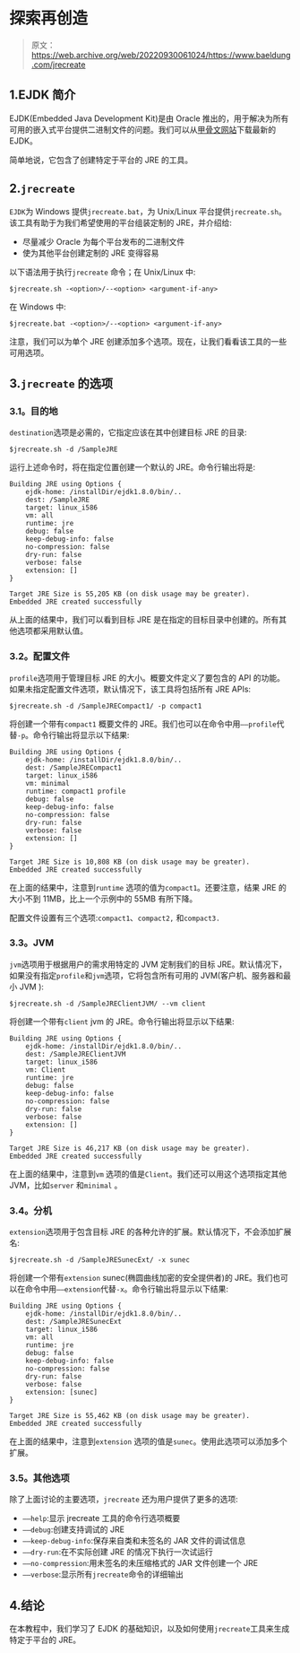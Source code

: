 # 探索再创造

> 原文：<https://web.archive.org/web/20220930061024/https://www.baeldung.com/jrecreate>

## 1.EJDK 简介

EJDK(Embedded Java Development Kit)是由 Oracle 推出的，用于解决为所有可用的嵌入式平台提供二进制文件的问题。我们可以从[甲骨文网站](https://web.archive.org/web/20220627171553/http://www.oracle.com/technetwork/java/embedded/downloads/java-embedded-java-se-download-359230.html)下载最新的 EJDK。

简单地说，它包含了创建特定于平台的 JRE 的工具。

## 2.`jrecreate`

`EJDK`为 Windows 提供`jrecreate.bat`，为 Unix/Linux 平台提供`jrecreate.sh`。该工具有助于为我们希望使用的平台组装定制的 JRE，并介绍给:

*   尽量减少 Oracle 为每个平台发布的二进制文件
*   使为其他平台创建定制的 JRE 变得容易

以下语法用于执行`jrecreate` 命令；在 Unix/Linux 中:

```
$jrecreate.sh -<option>/--<option> <argument-if-any>
```

在 Windows 中:

```
$jrecreate.bat -<option>/--<option> <argument-if-any>
```

注意，我们可以为单个 JRE 创建添加多个选项。现在，让我们看看该工具的一些可用选项。

## 3.`jrecreate` 的选项

### **3.1。目的地**

`destination`选项是必需的，它指定应该在其中创建目标 JRE 的目录:

```
$jrecreate.sh -d /SampleJRE
```

运行上述命令时，将在指定位置创建一个默认的 JRE。命令行输出将是:

```
Building JRE using Options {
    ejdk-home: /installDir/ejdk1.8.0/bin/..
    dest: /SampleJRE
    target: linux_i586
    vm: all
    runtime: jre
    debug: false
    keep-debug-info: false
    no-compression: false
    dry-run: false
    verbose: false
    extension: []
}

Target JRE Size is 55,205 KB (on disk usage may be greater).
Embedded JRE created successfully
```

从上面的结果中，我们可以看到目标 JRE 是在指定的目标目录中创建的。所有其他选项都采用默认值。

### **3.2。配置文件**

`profile`选项用于管理目标 JRE 的大小。概要文件定义了要包含的 API 的功能。如果未指定配置文件选项，默认情况下，该工具将包括所有 JRE APIs:

```
$jrecreate.sh -d /SampleJRECompact1/ -p compact1
```

将创建一个带有`compact1` 概要文件的 JRE。我们也可以在命令中用`––profile`代替`-p`。命令行输出将显示以下结果:

```
Building JRE using Options {
    ejdk-home: /installDir/ejdk1.8.0/bin/..
    dest: /SampleJRECompact1
    target: linux_i586
    vm: minimal
    runtime: compact1 profile
    debug: false
    keep-debug-info: false
    no-compression: false
    dry-run: false
    verbose: false
    extension: []
}

Target JRE Size is 10,808 KB (on disk usage may be greater).
Embedded JRE created successfully
```

在上面的结果中，注意到`runtime` 选项的值为`compact1`。还要注意，结果 JRE 的大小不到 11MB，比上一个示例中的 55MB 有所下降。

配置文件设置有三个选项:`compact1`、`compact2,` 和`compact3.`

### **3.3。JVM**

`jvm`选项用于根据用户的需求用特定的 JVM 定制我们的目标 JRE。默认情况下，如果没有指定`profile`和`jvm`选项，它将包含所有可用的 JVM(客户机、服务器和最小 JVM ):

```
$jrecreate.sh -d /SampleJREClientJVM/ --vm client
```

将创建一个带有`client` jvm 的 JRE。命令行输出将显示以下结果:

```
Building JRE using Options {
    ejdk-home: /installDir/ejdk1.8.0/bin/..
    dest: /SampleJREClientJVM
    target: linux_i586
    vm: Client
    runtime: jre
    debug: false
    keep-debug-info: false
    no-compression: false
    dry-run: false
    verbose: false
    extension: []
}

Target JRE Size is 46,217 KB (on disk usage may be greater).
Embedded JRE created successfully
```

在上面的结果中，注意到`vm` 选项的值是`Client`。我们还可以用这个选项指定其他 JVM，比如`server` 和`minimal` 。

### **3.4。分机**

`extension`选项用于包含目标 JRE 的各种允许的扩展。默认情况下，不会添加扩展名:

```
$jrecreate.sh -d /SampleJRESunecExt/ -x sunec
```

将创建一个带有`extension` sunec(椭圆曲线加密的安全提供者)的 JRE。我们也可以在命令中用`––extension`代替`-x`。命令行输出将显示以下结果:

```
Building JRE using Options {
    ejdk-home: /installDir/ejdk1.8.0/bin/..
    dest: /SampleJRESunecExt
    target: linux_i586
    vm: all
    runtime: jre
    debug: false
    keep-debug-info: false
    no-compression: false
    dry-run: false
    verbose: false
    extension: [sunec]
}

Target JRE Size is 55,462 KB (on disk usage may be greater).
Embedded JRE created successfully
```

在上面的结果中，注意到`extension` 选项的值是`sunec`。使用此选项可以添加多个扩展。

### **3.5。其他选项**

除了上面讨论的主要选项，`jrecreate` 还为用户提供了更多的选项:

*   `––help`:显示 jrecreate 工具的命令行选项概要
*   `––debug`:创建支持调试的 JRE
*   `––keep-debug-info`:保存来自类和未签名的 JAR 文件的调试信息
*   `––dry-run`:在不实际创建 JRE 的情况下执行一次试运行
*   `––no-compression`:用未签名的未压缩格式的 JAR 文件创建一个 JRE
*   `––verbose`:显示所有`jrecreate`命令的详细输出

## 4.结论

在本教程中，我们学习了 EJDK 的基础知识，以及如何使用`jrecreate`工具来生成特定于平台的 JRE。